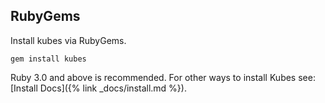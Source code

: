 ## RubyGems

Install kubes via RubyGems.

    gem install kubes

Ruby 3.0 and above is recommended. For other ways to install Kubes see: [Install Docs]({% link _docs/install.md %}).
